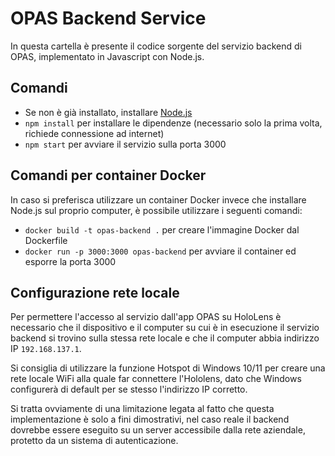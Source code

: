 # OPAS Backend Service
In questa cartella è presente il codice sorgente del servizio backend di OPAS, implementato in Javascript con Node.js.

## Comandi
- Se non è già installato, installare [Node.js](https://nodejs.org/it/download/)
- `npm install`
per installare le dipendenze (necessario solo la prima volta, richiede connessione ad internet)
- `npm start` per avviare il servizio sulla porta 3000

## Comandi per container Docker
In caso si preferisca utilizzare un container Docker invece che installare Node.js sul proprio computer, è possibile utilizzare i seguenti comandi:
- `docker build -t opas-backend .` per creare l'immagine Docker dal Dockerfile
- `docker run -p 3000:3000 opas-backend` per avviare il container ed esporre la porta 3000


## Configurazione rete locale
Per permettere l'accesso al servizio dall'app OPAS su HoloLens è necessario che il dispositivo e il computer su cui è in esecuzione il servizio backend si trovino sulla stessa rete locale e che il computer abbia indirizzo IP `192.168.137.1`.

Si consiglia di utilizzare la funzione Hotspot di Windows 10/11 per creare una rete locale WiFi alla quale far connettere l'Hololens, dato che Windows configurerà di default per se stesso l'indirizzo IP corretto.

Si tratta ovviamente di una limitazione legata al fatto che questa implementazione è solo a fini dimostrativi, nel caso reale il backend dovrebbe essere eseguito su un server accessibile dalla rete aziendale, protetto da un sistema di autenticazione.
